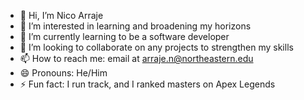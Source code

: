 - 👋 Hi, I’m Nico Arraje
- 👀 I’m interested in learning and broadening my horizons
- 🌱 I’m currently learning to be a software developer
- 💞️ I’m looking to collaborate on any projects to strengthen my skills
- 📫 How to reach me: email at arraje.n@northeastern.edu
- 😄 Pronouns: He/Him
- ⚡ Fun fact: I run track, and I ranked masters on Apex Legends
